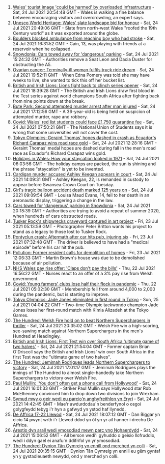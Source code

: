 1. [Wales' tourist image 'could be harmed' by overloaded infrastructure](https://www.bbc.co.uk/news/uk-wales-57898837) - Sat, 24 Jul 2021 20:54:48 GMT - Wales is walking a fine balance between encouraging visitors and overcrowding, an expert says.
2. [Unesco World Heritage: Wales' slate landscape bid for honour](https://www.bbc.co.uk/news/uk-wales-57945263) - Sat, 24 Jul 2021 20:49:06 GMT - Slate from north-west Wales "roofed the 19th Century world" as it was exported around the globe.
3. [Boulders blocked ambulance from reaching boy who had stroke](https://www.bbc.co.uk/news/uk-wales-57955017) - Sat, 24 Jul 2021 16:31:52 GMT - Cain, 13, was playing with friends at a reservoir when he collapsed.
4. [Snowdonia: Cars towed away for 'dangerous' parking](https://www.bbc.co.uk/news/uk-wales-57956288) - Sat, 24 Jul 2021 15:24:32 GMT - Authorities remove a Seat Leon and Dacia Duster for obstructing the A5.
5. [Ovarian cancer: Terminally-ill woman fulfils truck ride dream](https://www.bbc.co.uk/news/uk-wales-57945259) - Sat, 24 Jul 2021 19:52:11 GMT - When Edna Pomery was told she may have weeks to live, she wanted to tick this off her bucket list.
6. [British and Irish Lions: Lions fight back to clinch series opener](https://www.bbc.co.uk/sport/rugby-union/57955588) - Sat, 24 Jul 2021 18:39:28 GMT - The British and Irish Lions draw first blood in the Test series against world champions South Africa after fighting back from nine points down at the break.
7. [Bute Park: Second attempted murder arrest after man injured](https://www.bbc.co.uk/news/uk-wales-57956439) - Sat, 24 Jul 2021 17:12:56 GMT - A 36-year-old is being held on suspicion of attempted murder, rape and robbery.
8. [Covid: Wales' red list students could face £1,750 quarantine fee](https://www.bbc.co.uk/news/uk-wales-57929224) - Sat, 24 Jul 2021 07:50:21 GMT - The National Union of Students says it is wrong that some universities will not cover the cost.
9. [Tokyo Olympics: Geraint Thomas' hopes dashed in crash as Ecuador's Richard Carapaz wins road race gold](https://www.bbc.co.uk/sport/olympics/57952349) - Sat, 24 Jul 2021 12:28:16 GMT - Geraint Thomas' medal hopes are dashed during fall in the men's road race as Ecuador's Richard Carapaz wins gold.
10. [Holidays in Wales: How your staycation looked in 1971](https://www.bbc.co.uk/news/uk-wales-57918491) - Sat, 24 Jul 2021 06:03:56 GMT - The holiday camps are packed, the sun is shining and the phrase "staycation" is yet to be invented.
11. [Cardigan murder accused Ashley Keegan appears in court](https://www.bbc.co.uk/news/uk-wales-57956292) - Sat, 24 Jul 2021 14:09:31 GMT - Ashley Keegan, 22, is remanded in custody to appear before Swansea Crown Court on Tuesday.
12. [Girl's tragic balloon accident death marked 125 years on](https://www.bbc.co.uk/news/uk-wales-57932076) - Sat, 24 Jul 2021 09:09:54 GMT - Louisa Maud Evans, 14, fell to her death in an aeronautic display, triggering a change in the law.
13. [Cars towed for 'dangerous' parking in Snowdonia](https://www.bbc.co.uk/news/uk-wales-57956443) - Sat, 24 Jul 2021 20:18:39 GMT - Authorities are trying to avoid a repeat of summer 2020, when hundreds of cars obstructed roads.
14. [Tusker Rock's shipwrecks graveyard captured in art project](https://www.bbc.co.uk/news/uk-wales-57918489) - Fri, 23 Jul 2021 05:13:59 GMT - Photographer Peter Britton wants his project to stand as a legacy to those lost to Tusker Rock.
15. [Pontyclun crash: Aftermath after car hits pub, injuring six](https://www.bbc.co.uk/news/uk-wales-57939709) - Fri, 23 Jul 2021 07:32:48 GMT - The driver is believed to have had a "medical episode" before his car hit the pub.
16. [Pollution: Former resident calls for demolition of homes](https://www.bbc.co.uk/news/uk-wales-57941020) - Fri, 23 Jul 2021 12:06:33 GMT - Martin Brown's house was due to be demolished because of air pollution.
17. [NHS Wales pay rise offer: 'Claps don't pay the bills'](https://www.bbc.co.uk/news/uk-wales-57932294) - Thu, 22 Jul 2021 16:56:22 GMT - Nurses react to an offer of a 3% pay rise from Welsh government.
18. [Covid: Young farmers' clubs lose half their flock in pandemic](https://www.bbc.co.uk/news/uk-wales-57923766) - Thu, 22 Jul 2021 05:02:30 GMT - Membership fell from around 4,000 to 2,000 during the pandemic, but is starting to improve.
19. [Tokyo Olympics: Jade Jones eliminated in first round in Tokyo](https://www.bbc.co.uk/sport/olympics/57958917) - Sun, 25 Jul 2021 04:04:22 GMT - Two-time Olympic taekwondo champion Jade Jones loses her first-round match with Kimia Alizadeh at the Tokyo Games.
20. [The Hundred: Welsh Fire hold on to beat Northern Superchargers in thriller](https://www.bbc.co.uk/sport/cricket/57955648) - Sat, 24 Jul 2021 20:35:02 GMT - Welsh Fire win a high-scoring, see-sawing match against Northern Superchargers in the men's Hundred at Headingley.
21. [British and Irish Lions: First Test win over South Africa 'ultimate game of two halves'](https://www.bbc.co.uk/sport/rugby-union/57958188) - Sat, 24 Jul 2021 21:54:04 GMT - Former captain Brian O'Driscoll says the British and Irish Lions' win over South Africa in the first Test was the "ultimate game of two halves".
22. [The Hundred: Jemimah Rodrigues leads Northern Superchargers to victory](https://www.bbc.co.uk/sport/cricket/57955128) - Sat, 24 Jul 2021 17:01:17 GMT - Jemimah Rodrigues plays the innings of The Hundred to almost single-handedly take Northern Superchargers to victory over Welsh Fire.
23. [Paul Mullin: 'You don't often get a phone call from Hollywood'](https://www.bbc.co.uk/sport/football/57956732) - Sat, 24 Jul 2021 16:01:33 GMT - Striker Paul Mullin says Hollywood star Rob McElhenney convinced him to drop down two divisions to join Wrexham.
24. [Symud mwy o geir wedi eu parcio'n anghyfreithlon yn Eryri](https://www.bbc.co.uk/newyddion/57955662) - Sat, 24 Jul 2021 14:42:45 GMT - Mae'r awdurdodau'n benderfynol o osgoi golygfeydd tebyg i'r hyn a gafwyd yn ystod haf llynedd.
25. [De Affrica 17-22 Llewod](https://www.bbc.co.uk/newyddion/57955664) - Sat, 24 Jul 2021 18:07:12 GMT - Dan Biggar yn cicio 14 pwynt wrth i'r Llewod ddod yn ôl yn yr ail hanner i drechu De Affrica.
26. [Arestio dyn arall wedi ymosodiad mewn parc yng Nghaerdydd](https://www.bbc.co.uk/newyddion/57955663) - Sat, 24 Jul 2021 15:06:52 GMT - Ail berson wedi'i gyhuddo o geisio llofruddio, wedi i ddyn gael ei anafu'n ddifrifol yn yr ymosodiad.
27. [The Hundred: Dynion Tân Cymreig yn ennill ond merched yn colli](https://www.bbc.co.uk/newyddion/57955665) - Sat, 24 Jul 2021 20:35:15 GMT - Dynion Tân Cymreig yn ennill eu gêm gyntaf yn y gystadleuaeth newydd, ond y merched yn colli.
